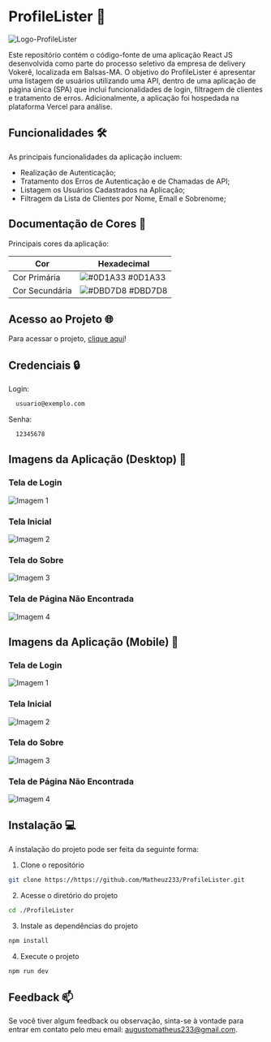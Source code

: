 # ProfileLister 👥

![Logo-ProfileLister](https://github.com/Matheuz233/ProfileLister2/assets/138679799/28bedaf6-0841-4432-878b-728b1e1e5a9b)

Este repositório contém o código-fonte de uma aplicação React JS desenvolvida como parte do processo seletivo da empresa de delivery Vokerê, localizada em Balsas-MA. O objetivo do ProfileLister é apresentar uma listagem de usuários utilizando uma API, dentro de uma aplicação de página única (SPA) que inclui funcionalidades de login, filtragem de clientes e tratamento de erros. Adicionalmente, a aplicação foi hospedada na plataforma Vercel para análise.


## Funcionalidades 🛠️

As principais funcionalidades da aplicação incluem:

- Realização de Autenticação;
- Tratamento dos Erros de Autenticação e de Chamadas de API;
- Listagem os Usuários Cadastrados na Aplicação;
- Filtragem da Lista de Clientes por Nome, Email e Sobrenome;

## Documentação de Cores 🎨

Principais cores da aplicação:

| Cor               | Hexadecimal                                                 |
| ----------------- | --------------------------------------------------------------- |
| Cor Primária| ![#0D1A33](https://via.placeholder.com/10/0D1A33?text=+) #0D1A33  |
| Cor Secundária| ![#DBD7D8](https://via.placeholder.com/10/DBD7D8?text=+) #DBD7D8 |

## Acesso ao Projeto 🌐

Para acessar o projeto, [clique aqui](https://profile-lister-8bz2bhz0b.vercel.app)!


## Credenciais 🔒

Login:

```bash
  usuario@exemplo.com
```

Senha:
```bash
  12345678
```

## Imagens da Aplicação (Desktop) 📸

### Tela de Login
![Imagem 1](https://github.com/Matheuz233/ProfileLister2/assets/138679799/492c97dd-8c2c-4d88-9210-d0adf9d606c7)

### Tela Inicial
![Imagem 2](https://github.com/Matheuz233/ProfileLister2/assets/138679799/42429994-a829-4760-9046-99b81eeda41b)

### Tela do Sobre
![Imagem 3](https://github.com/Matheuz233/ProfileLister2/assets/138679799/3e0c9538-a83d-43b7-952d-e40c13f093d9)

### Tela de Página Não Encontrada
![Imagem 4](https://github.com/Matheuz233/ProfileLister2/assets/138679799/561ccda3-6e85-4575-b98e-58ef45174398)

## Imagens da Aplicação (Mobile) 📸

### Tela de Login
![Imagem 1](https://github.com/Matheuz233/ProfileLister2/assets/138679799/02608788-0ac5-4f80-945d-1b81e45cbbe2)


### Tela Inicial
![Imagem 2](https://github.com/Matheuz233/ProfileLister2/assets/138679799/db0bccd5-6414-4087-a459-a7aa737241a5)


### Tela do Sobre
![Imagem 3 ](https://github.com/Matheuz233/ProfileLister2/assets/138679799/b9d8273c-2fae-4003-9536-62cced969fee)


### Tela de Página Não Encontrada
![Imagem 4](https://github.com/Matheuz233/ProfileLister2/assets/138679799/382ebde8-7205-49c7-bd8c-37b7a16440df)


## Instalação 💻

A instalação do projeto pode ser feita da seguinte forma:

1. Clone o repositório

```bash
git clone https://https://github.com/Matheuz233/ProfileLister.git
```

2. Acesse o diretório do projeto

```bash
cd ./ProfileLister
```

3. Instale as dependências do projeto

```bash
npm install
```

4. Execute o projeto

```bash
npm run dev
```

## Feedback 📫

Se você tiver algum feedback ou observação, sinta-se à vontade para entrar em contato pelo meu email: augustomatheus233@gmail.com.

